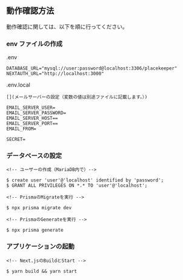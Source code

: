 ## 動作確認方法

動作確認に関しては、以下を順に行ってください。

### env ファイルの作成

.env

```
DATABASE_URL="mysql://user:password@localhost:3306/placekeeper"
NEXTAUTH_URL="http://localhost:3000"
```

.env.local

```
[](メールサーバーの設定（変数の値は別途ファイルに記載します。）)

EMAIL_SERVER_USER=
EMAIL_SERVER_PASSWORD=
EMAIL_SERVER_HOST==
EMAIL_SERVER_PORT==
EMAIL_FROM=

SECRET=
```

### データベースの設定

```
<!-- ユーザーの作成（MariaDB内で）-->

$ create user 'user'@'localhost' identified by 'password';
$ GRANT ALL PRIVILEGES ON *.* TO 'user'@'localhost';

<!-- PrismaのMigrateを実行 -->

$ npx prisma migrate dev

<!-- PrismaのGenerateを実行 -->

$ npx prisma generate
```

### アプリケーションの起動

```
<!-- Next.jsのBuildとStart -->

$ yarn build && yarn start
```
